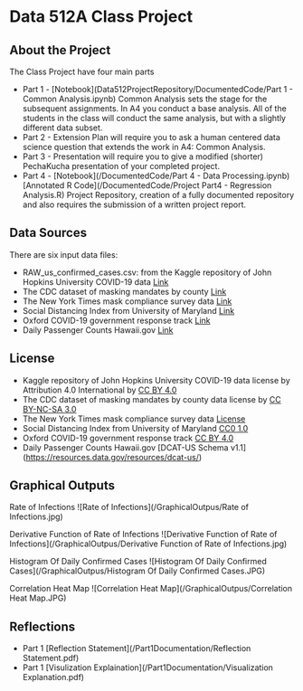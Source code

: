 # Data 512A Class Project

## About the Project

The Class Project have four main parts

- Part 1 - [Notebook](Data512ProjectRepository/DocumentedCode/Part 1 - Common Analysis.ipynb)  Common Analysis sets the stage for the subsequent assignments. In A4 you conduct a base analysis. All of the students in the class will conduct the same analysis, but with a slightly different data subset.
- Part 2 - Extension Plan will require you to ask a human centered data science question that extends the work in A4: Common Analysis. 
- Part 3 - Presentation will require you to give a modified (shorter) PechaKucha presentation of your completed project.
- Part 4 - [Notebook](/DocumentedCode/Part 4 - Data Processing.ipynb) [Annotated R Code](/DocumentedCode/Project Part4 - Regression Analysis.R) Project Repository, creation of a fully documented repository and also requires the submission of a written project report.

## Data Sources

There are six input data files:

- RAW_us_confirmed_cases.csv: from the Kaggle repository of John Hopkins University COVID-19 data [Link](https://www.kaggle.com/datasets/antgoldbloom/covid19-data-from-john-hopkins-university)
- The CDC dataset of masking mandates by county [Link](https://data.cdc.gov/Policy-Surveillance/U-S-State-and-Territorial-Public-Mask-Mandates-Fro/62d6-pm5i)
- The New York Times mask compliance survey data [Link](https://github.com/nytimes/covid-19-data/tree/master/mask-use)
- Social Distancing Index from University of Maryland [Link](https://dataverse.harvard.edu/dataset.xhtml?persistentId=doi:10.7910/DVN/ZAKKCE)
- Oxford COVID-19 government response track [Link](https://github.com/GoogleCloudPlatform/covid-19-open-data/blob/main/docs/table-government-response.md)
- Daily Passenger Counts Hawaii.gov [Link](https://dbedt.hawaii.gov/visitor/daily-passenger-counts/international-passenger-counts/)

## License

- Kaggle repository of John Hopkins University COVID-19 data license by Attribution 4.0 International by [CC BY 4.0](https://creativecommons.org/licenses/by/4.0/)
- The CDC dataset of masking mandates by county data license by [CC BY-NC-SA 3.0](https://creativecommons.org/licenses/by-nc-sa/3.0/)
- The New York Times mask compliance survey data [License](https://github.com/nytimes/covid-19-data/blob/master/LICENSE)
- Social Distancing Index from University of Maryland [CC0 1.0](https://creativecommons.org/publicdomain/zero/1.0/)
- Oxford COVID-19 government response track [CC BY 4.0](https://creativecommons.org/licenses/by/4.0/)
- Daily Passenger Counts Hawaii.gov [DCAT-US Schema v1.1] (https://resources.data.gov/resources/dcat-us/)

## Graphical Outputs

Rate of Infections
![Rate of Infections](/GraphicalOutpus/Rate of Infections.jpg)

Derivative Function of Rate of Infections
![Derivative Function of Rate of Infections](/GraphicalOutpus/Derivative Function of Rate of Infections.jpg)

Histogram Of Daily Confirmed Cases
![Histogram Of Daily Confirmed Cases](/GraphicalOutpus/Histogram Of Daily Confirmed Cases.JPG)

Correlation Heat Map
![Correlation Heat Map](/GraphicalOutpus/Correlation Heat Map.JPG)

## Reflections
- Part 1 [Reflection Statement](/Part1Documentation/Reflection Statement.pdf)
- Part 1 [Visulization Explaination](/Part1Documentation/Visualization Explanation.pdf)
